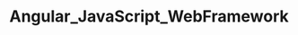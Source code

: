 # Angular_JavaScript_WebFramework   
               
       
    
          
           
        
                     
         
      
              
   
  
  
 
